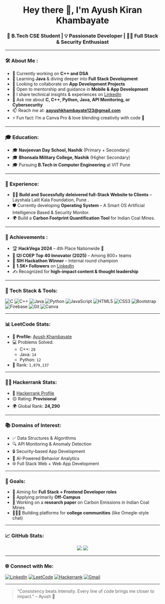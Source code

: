 <h1 align="center">Hey there 👋, I'm Ayush Kiran Khambayate</h1>
<h3 align="center">🚀 B.Tech CSE Student | 💡 Passionate Developer | 👨‍💻 Full Stack & Security Enthusiast</h3>

---

### 🛠 About Me :
- 🔭 Currently working on **C++ and DSA**
- 🌱 Learning **Java** & diving deeper into **Full Stack Development**
- 👯 Looking to collaborate on **App Development Projects**
- 🤝 Open to mentorship and guidance in **Mobile & App Development**
- 📝 I share technical insights & experiences on [LinkedIn](https://www.linkedin.com/in/ayushkhambayate17/)
- 💬 Ask me about **C, C++, Python, Java, API Monitoring, or Cybersecurity**
- 📫 Reach me at: **aayushkhambayate123@gmail.com**
- ⚡ Fun fact: I’m a Canva Pro & love blending creativity with code 🎨

---

### 🎓 Education:
- 🎓 **Navjeevan Day School, Nashik** (Primary + Secondary)
- 🎓 **Bhonsala Military College, Nashik** (Higher Secondary)
- 🎓 Pursuing **B.Tech in Computer Engineering** at VIT Pune

---

### 💼 Experience:
- 👨‍💻 **Build and Sucessfully deleivered full-Stack Website to Clients** – Layshala Lalit Kala Foundation, Pune .
- 🛡️ Currently developing **Operating System** – A Smart OS Artificial Intelligence Based & Security Monitor.
- 🌍 Build a **Carbon Footprint Quantification Tool** for Indian Coal Mines.

---

### 🌟 Achievements :
- 🏆 **HackVega 2024** – 4th Place Nationwide 🥳
- 🧠 **I2I COEP Top 40 Innovator (2025)** – Among 800+ teams
- 🥇 **SIH Hackathon Winner** – Internal round champion
- 📢 **1.5K+ Followers** on [LinkedIn](https://www.linkedin.com/in/ayushkhambayate17/)
- ✍️ Recognized for **high-impact content & thought leadership**

---

### 🚀 Tech Stack & Tools:
![C](https://img.shields.io/badge/-C-00599C?style=flat&logo=c)
![C++](https://img.shields.io/badge/-C++-00599C?style=flat&logo=c%2B%2B)
![Java](https://img.shields.io/badge/-Java-007396?style=flat&logo=java)
![Python](https://img.shields.io/badge/-Python-3776AB?style=flat&logo=python)
![JavaScript](https://img.shields.io/badge/-JavaScript-F7DF1E?style=flat&logo=javascript)
![HTML5](https://img.shields.io/badge/-HTML5-E34F26?style=flat&logo=html5)
![CSS3](https://img.shields.io/badge/-CSS3-1572B6?style=flat&logo=css3)
![Bootstrap](https://img.shields.io/badge/-Bootstrap-563D7C?style=flat&logo=bootstrap)
![Firebase](https://img.shields.io/badge/-Firebase-FFCA28?style=flat&logo=firebase)
![Git](https://img.shields.io/badge/-Git-F05032?style=flat&logo=git)
![Canva](https://img.shields.io/badge/-Canva-00C4CC?style=flat&logo=canva)

---

### 📊 LeetCode Stats:
- 🧠 **Profile:** [Ayush Khambayate](https://leetcode.com/u/azino_04/)
- 💻 Problems Solved: 
  - C++: `28`
  - Java: `14`
  - Python: `12`
- 🏅 Rank: `1,879,137`

---

### 🧑‍🍳 Hackerrank Stats:
- 🔗 [Hackerrank Profile](https://www.hackerrank.com/profile/ayush_khambayat1)
- 🟡 Rating: **Provisional**
- 🌍 Global Rank: **24,290**

---

### 📚 Domains of Interest:
- ✅ Data Structures & Algorithms
- 🔍 API Monitoring & Anomaly Detection
- 🔒 Security-based App Development
- 🧠 AI-Powered Behavior Analytics
- 🌐 Full Stack Web + Web App Development

---

### 🎯 Goals:
- 💼 Aiming for **Full Stack + Frontend Developer roles**
- 🚀 Applying primarily **Off-Campus**
- 📘 Working on a **research paper** on Carbon Emissions in Indian Coal Mines
- 🧑‍🤝‍🧑 Building platforms for **college communities** (like Omegle-style chat)

---

### 📈 GitHub Stats:

<p align="center">
  <img src="https://github-readme-stats.vercel.app/api?username=AyushKiranKhambayate&show_icons=true&theme=tokyonight" />
  <img src="https://github-readme-streak-stats.herokuapp.com/?user=AyushKiranKhambayate&theme=tokyonight" />
</p>

---

### 🌐 Connect with Me:

[![LinkedIn](https://img.shields.io/badge/-LinkedIn-blue?style=flat&logo=linkedin)](https://www.linkedin.com/in/ayushkhambayate17/)
[![LeetCode](https://img.shields.io/badge/-LeetCode-FFA116?style=flat&logo=LeetCode)](https://leetcode.com/u/azino_04/)
[![Hackerrank](https://img.shields.io/badge/-HackerRank-2EC866?style=flat&logo=HackerRank&logoColor=white)](https://www.hackerrank.com/profile/ayush_khambayat1)
[![Gmail](https://img.shields.io/badge/Gmail-D14836?style=flat&logo=gmail&logoColor=white)](mailto:aayushkhambayate123@gmail.com)

---

> “Consistency beats intensity. Every line of code brings me closer to impact.” – Ayush 🚀

